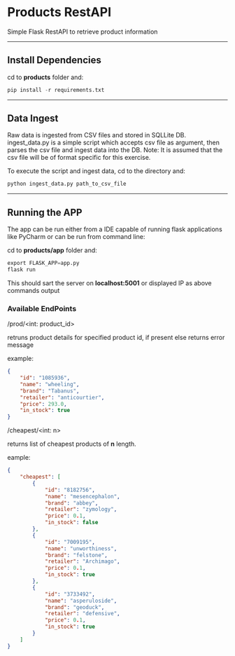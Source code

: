 # Products RestAPI
Simple Flask RestAPI to retrieve product information

---

## Install Dependencies

cd to **products** folder and:

```python
pip install -r requirements.txt
```

---

## Data Ingest
Raw data is ingested from CSV files and stored in SQLLite DB.
ingest_data.py is a simple script which accepts csv file as argument,
then parses the csv file and ingest data into the DB.
Note: It is assumed that the csv file will be of format specific for this exercise.

To execute the script and ingest data, cd to the directory and:

```python
python ingest_data.py path_to_csv_file
```

---

## Running the APP
The app can be run either from a IDE capable of running flask applications like PyCharm
or can be run from command line:

cd to **products/app** folder and:
```python
export FLASK_APP=app.py
flask run
```
This should sart the server on **localhost:5001** or displayed IP as above commands output

### Available EndPoints

/prod/<int: product_id>

retruns product details for specified product id, if present else returns error message

example:
```json
{
    "id": "1085936",
    "name": "wheeling",
    "brand": "Tabanus",
    "retailer": "anticourtier",
    "price": 293.0,
    "in_stock": true
}
```

/cheapest/<int: n>

returns list of cheapest products of **n** length.

eample:
```json
{
    "cheapest": [
        {
            "id": "8182756",
            "name": "mesencephalon",
            "brand": "abbey",
            "retailer": "zymology",
            "price": 0.1,
            "in_stock": false
        },
        {
            "id": "7009195",
            "name": "unworthiness",
            "brand": "felstone",
            "retailer": "Archimago",
            "price": 0.1,
            "in_stock": true
        },
        {
            "id": "3733492",
            "name": "asperuloside",
            "brand": "geoduck",
            "retailer": "defensive",
            "price": 0.1,
            "in_stock": true
        }
    ]
}
```


